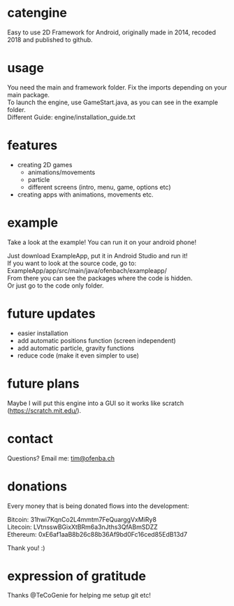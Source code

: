 # catengine
Easy to use 2D Framework for Android, originally made in 2014, recoded 2018 and published to github.

# usage
You need the main and framework folder. Fix the imports depending on your main package.  
To launch the engine, use GameStart.java, as you can see in the example folder.  
Different Guide: engine/installation_guide.txt

# features
- creating 2D games
  - animations/movements
  - particle
  - different screens (intro, menu, game, options etc)
- creating apps with animations, movements etc.

# example
Take a look at the example! You can run it on your android phone!  
  
Just download ExampleApp, put it in Android Studio and run it!  
If you want to look at the source code, go to:  
ExampleApp/app/src/main/java/ofenbach/exampleapp/  
From there you can see the packages where the code is hidden.  
Or just go to the code only folder.  

# future updates
- easier installation  
- add automatic positions function (screen independent)  
- add automatic particle, gravity functions  
- reduce code (make it even simpler to use)  

# future plans
Maybe I will put this engine into a GUI so it works like scratch (https://scratch.mit.edu/).  

# contact
Questions? Email me: tim@ofenba.ch  

# donations
Every money that is being donated flows into the development:  
  
Bitcoin: 31hwi7KqnCo2L4mmtm7FeQuarggVxMiRy8  
Litecoin: LVtnsswBGixXtBRm6a3nJths3QfABmSDZZ  
Ethereum: 0xE6af1aaB8b26c88b36Af9bd0Fc16ced85EdB13d7  
  
Thank you! :)  

# expression of gratitude
Thanks @TeCoGenie for helping me setup git etc!

